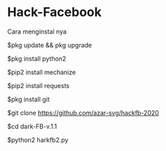 # Hack-Facebook

Cara menginstal nya

$pkg update && pkg upgrade

$pkg install python2

$pip2 install mechanize

$pip2 install requests

$pkg install git

$git clone https://github.com/azar-svg/hackfb-2020

$cd dark-FB-v.1.1

$python2 harkfb2.py

